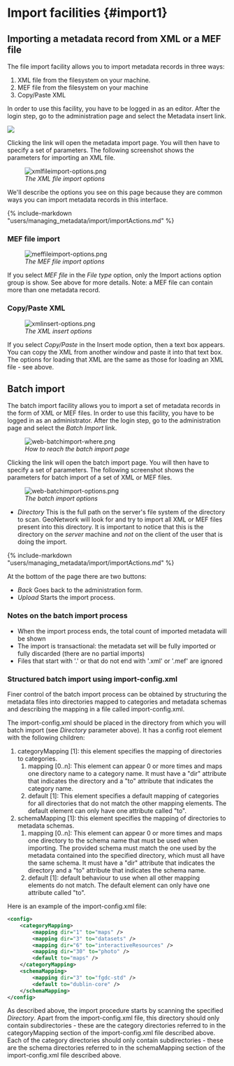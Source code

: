 # Import facilities {#import1}

## Importing a metadata record from XML or a MEF file

The file import facility allows you to import metadata records in three ways:

1.  XML file from the filesystem on your machine.
2.  MEF file from the filesystem on your machine
3.  Copy/Paste XML

In order to use this facility, you have to be logged in as an editor. After the login step, go to the administration page and select the Metadata insert link.

![](web-xmlimport-where.png)

Clicking the link will open the metadata import page. You will then have to specify a set of parameters. The following screenshot shows the parameters for importing an XML file.

<figure>
<img src="xmlfileimport-options.png" alt="xmlfileimport-options.png" />
<figcaption><em>The XML file import options</em></figcaption>
</figure>

We'll describe the options you see on this page because they are common ways you can import metadata records in this interface.

{%
   include-markdown "users/managing_metadata/import/importActions.md"
%}

### MEF file import

<figure>
<img src="meffileimport-options.png" alt="meffileimport-options.png" />
<figcaption><em>The MEF file import options</em></figcaption>
</figure>

If you select *MEF file* in the *File type* option, only the Import actions option group is show. See above for more details. Note: a MEF file can contain more than one metadata record.

### Copy/Paste XML

<figure>
<img src="xmlinsert-options.png" alt="xmlinsert-options.png" />
<figcaption><em>The XML insert options</em></figcaption>
</figure>

If you select *Copy/Paste* in the Insert mode option, then a text box appears. You can copy the XML from another window and paste it into that text box. The options for loading that XML are the same as those for loading an XML file - see above.

## Batch import

The batch import facility allows you to import a set of metadata records in the form of XML or MEF files. In order to use this facility, you have to be logged in as an administrator. After the login step, go to the administration page and select the *Batch Import* link.

<figure>
<img src="web-batchimport-where.png" alt="web-batchimport-where.png" />
<figcaption><em>How to reach the batch import page</em></figcaption>
</figure>

Clicking the link will open the batch import page. You will then have to specify a set of parameters. The following screenshot shows the parameters for batch import of a set of XML or MEF files.

<figure>
<img src="web-batchimport-options.png" alt="web-batchimport-options.png" />
<figcaption><em>The batch import options</em></figcaption>
</figure>

-   *Directory* This is the full path on the server's file system of the directory to scan. GeoNetwork will look for and try to import all XML or MEF files present into this directory. It is important to notice that this is the directory on the *server* machine and *not* on the client of the user that is doing the import.

{%
   include-markdown "users/managing_metadata/import/importActions.md"
%}

At the bottom of the page there are two buttons:

-   *Back* Goes back to the administration form.
-   *Upload* Starts the import process.

### Notes on the batch import process

-   When the import process ends, the total count of imported metadata will be shown
-   The import is transactional: the metadata set will be fully imported or fully discarded (there are no partial imports)
-   Files that start with '.' or that do not end with '.xml' or '.mef' are ignored

### Structured batch import using import-config.xml

Finer control of the batch import process can be obtained by structuring the metadata files into directories mapped to categories and metadata schemas and describing the mapping in a file called import-config.xml.

The import-config.xml should be placed in the directory from which you will batch import (see *Directory* parameter above). It has a config root element with the following children:

1.  categoryMapping [1]: this element specifies the mapping of directories to categories.
    1.  mapping [0..n]: This element can appear 0 or more times and maps one directory name to a category name. It must have a "dir" attribute that indicates the directory and a "to" attribute that indicates the category name.
    2.  default [1]: This element specifies a default mapping of categories for all directories that do not match the other mapping elements. The default element can only have one attribute called "to".
2.  schemaMapping [1]: this element specifies the mapping of directories to metadata schemas.
    1.  mapping [0..n]: This element can appear 0 or more times and maps one directory to the schema name that must be used when importing. The provided schema must match the one used by the metadata contained into the specified directory, which must all have the same schema. It must have a "dir" attribute that indicates the directory and a "to" attribute that indicates the schema name.
    2.  default [1]: default behaviour to use when all other mapping elements do not match. The default element can only have one attribute called "to".

Here is an example of the import-config.xml file:

``` xml
<config>
    <categoryMapping>
        <mapping dir="1" to="maps" />
        <mapping dir="3" to="datasets" />
        <mapping dir="6" to="interactiveResources" />
        <mapping dir="30" to="photo" />
        <default to="maps" />
    </categoryMapping>
    <schemaMapping>
        <mapping dir="3" to="fgdc-std" />
        <default to="dublin-core" />
    </schemaMapping>
</config>
```

As described above, the import procedure starts by scanning the specified *Directory*. Apart from the import-config.xml file, this directory should only contain subdirectories - these are the category directories referred to in the categoryMapping section of the import-config.xml file described above. Each of the category directories should only contain subdirectories - these are the schema directories referred to in the schemaMapping section of the import-config.xml file described above.
